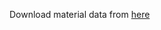Download material data from [here](https://drive.google.com/drive/folders/1URmI-tEvjq7tj9hXqf7PqPXvse0Pwuv0?usp=share_link) 
